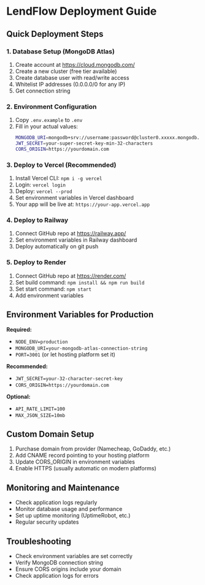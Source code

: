 # LendFlow Deployment Guide

## Quick Deployment Steps

### 1. Database Setup (MongoDB Atlas)
1. Create account at https://cloud.mongodb.com/
2. Create a new cluster (free tier available)
3. Create database user with read/write access
4. Whitelist IP addresses (0.0.0.0/0 for any IP)
5. Get connection string

### 2. Environment Configuration
1. Copy `.env.example` to `.env`
2. Fill in your actual values:
   ```bash
   MONGODB_URI=mongodb+srv://username:password@cluster0.xxxxx.mongodb.net/lendflow
   JWT_SECRET=your-super-secret-key-min-32-characters
   CORS_ORIGIN=https://yourdomain.com
   ```

### 3. Deploy to Vercel (Recommended)
1. Install Vercel CLI: `npm i -g vercel`
2. Login: `vercel login`
3. Deploy: `vercel --prod`
4. Set environment variables in Vercel dashboard
5. Your app will be live at: `https://your-app.vercel.app`

### 4. Deploy to Railway
1. Connect GitHub repo at https://railway.app/
2. Set environment variables in Railway dashboard
3. Deploy automatically on git push

### 5. Deploy to Render
1. Connect GitHub repo at https://render.com/
2. Set build command: `npm install && npm run build`
3. Set start command: `npm start`
4. Add environment variables

## Environment Variables for Production

**Required:**
- `NODE_ENV=production`
- `MONGODB_URI=your-mongodb-atlas-connection-string`
- `PORT=3001` (or let hosting platform set it)

**Recommended:**
- `JWT_SECRET=your-32-character-secret-key`
- `CORS_ORIGIN=https://yourdomain.com`

**Optional:**
- `API_RATE_LIMIT=100`
- `MAX_JSON_SIZE=10mb`

## Custom Domain Setup
1. Purchase domain from provider (Namecheap, GoDaddy, etc.)
2. Add CNAME record pointing to your hosting platform
3. Update CORS_ORIGIN in environment variables
4. Enable HTTPS (usually automatic on modern platforms)

## Monitoring and Maintenance
- Check application logs regularly
- Monitor database usage and performance
- Set up uptime monitoring (UptimeRobot, etc.)
- Regular security updates

## Troubleshooting
- Check environment variables are set correctly
- Verify MongoDB connection string
- Ensure CORS origins include your domain
- Check application logs for errors
